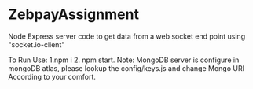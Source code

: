 # ZebpayAssignment
Node Express server code to get data from a web socket end point using "socket.io-client"

To Run Use:
  1.npm i 
  2. npm start. 
   Note: MongoDB server is configure in mongoDB atlas, please lookup the config/keys.js and change Mongo URI According to your comfort.

